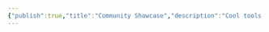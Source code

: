 ```yaml
---
{"publish":true,"title":"Community Showcase","description":"Cool tools and extension by and for the Quartz Community.","created":"2025-02-10T01:17:09.698+01:00","modified":"2024-11-03T20:30:23.336+01:00","cssclasses":"mado-heading index-page hide-date"}
---
```




